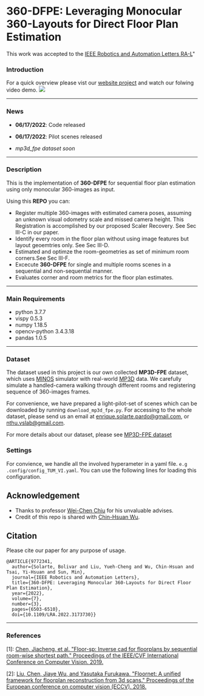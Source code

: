 # 360-DFPE: Leveraging Monocular 360-Layouts for Direct Floor Plan Estimation

This work was accepted to the [IEEE Robotics and Automation Letters RA-L](https://ieeexplore.ieee.org/document/9772341)" 



### Introduction
For a quick overview please vist our [website project](https://enriquesolarte.github.io/robust_360_8pa/) and watch our folwing video demo.
[![](https://i.imgur.com/7X3lGKH.png)](https://drive.google.com/file/d/1-ifw3MlV9aCktkXOX8P230gXqofl3QKc/view?usp=sharing)



---
### News

* **06/17/2022**: Code released 

* **06/17/2022**: Pilot scenes released

* *mp3d_fpe dataset soon*
---

### Description

This is the implementation of **360-DFPE** for sequential floor plan estimation using only monocular 360-images as input. 

Using this **REPO** you can:

*  Register multiple 360-images with estimated camera poses, assuming an unknown visual odometry scale and missed camera height. This Registration is accomplished by our proposed Scaler Recovery. See Sec III-C in our paper.
*  Identify every room in the floor plan without using image features but layout geoemtries only. See Sec III-D.
*  Estimated and optimze the room-geometries as set of minimum room corners.See Sec III-F.
*  Excecute **360-DFPE** for single and multiple rooms scenes in a sequential and non-sequential manner. 
*  Evaluates corner and room metrics for the floor plan estimates.


---
### Main Requirements 
* python                    3.7.7
* vispy                     0.5.3
* numpy                     1.18.5 
* opencv-python             3.4.3.18
* pandas                    1.0.5 


---

### Dataset
The dataset used in this project is our own collected **MP3D-FPE** dataset, which uses [MINOS](https://minosworld.github.io/) simulator with real-world [MP3D](https://niessner.github.io/Matterport/) data. We carefully simulate a handled-camera walking through different rooms and registering sequence of 360-images frames. 

For convenience, we have prepared a light-pilot-set of scenes which can be downloaded by running ```download_mp3d_fpe.py```. For accessing to the whole dataset, please send us an email at enrique.solarte.pardo@gmail.com, or nthu.vslab@gmail.com.

For more details about our dataset, please see [MP3D-FPE dataset](mp3d_fpe_dataset.md)

### Settings

For convience, we handle all the involved hyperameter in a yaml file. ```e.g .config/config_TUM_VI.yaml```. You can use the following lines for loading this configuration. 



## Acknowledgement
- Thanks to professor [Wei-Chen Chiu](https://walonchiu.github.io/) for his unvaluable advises.
- Credit of this repo is shared with [Chin-Hsuan Wu](https://chinhsuanwu.github.io/).

## Citation
Please cite our paper for any purpose of usage.
```
@ARTICLE{9772341,
  author={Solarte, Bolivar and Liu, Yueh-Cheng and Wu, Chin-Hsuan and Tsai, Yi-Hsuan and Sun, Min},
  journal={IEEE Robotics and Automation Letters}, 
  title={360-DFPE: Leveraging Monocular 360-Layouts for Direct Floor Plan Estimation}, 
  year={2022},
  volume={7},
  number={3},
  pages={6503-6510},
  doi={10.1109/LRA.2022.3173730}}

```
---
### References
[1]: [Chen, Jiacheng, et al. "Floor-sp: Inverse cad for floorplans by sequential room-wise shortest path." Proceedings of the IEEE/CVF International Conference on Computer Vision. 2019.](https://github.com/woodfrog/floor-sp)

[2]: [Liu, Chen, Jiaye Wu, and Yasutaka Furukawa. "Floornet: A unified framework for floorplan reconstruction from 3d scans." Proceedings of the European conference on computer vision (ECCV). 2018.](https://github.com/art-programmer/FloorNet)

